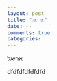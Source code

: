 ```yaml
---
layout: post
title: "אריאל"
date: --
comments: true
categories: 
---
```

<p>אריאל</p>
<p>dfdfdfdfdfdfd</p>
